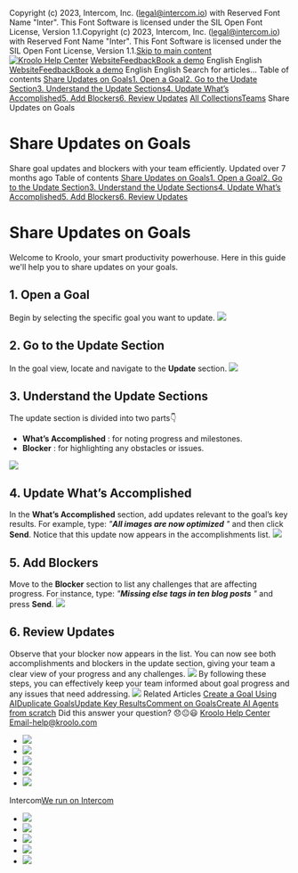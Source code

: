 Copyright (c) 2023, Intercom, Inc. (legal@intercom.io) with Reserved Font Name "Inter". This Font Software is licensed under the SIL Open Font License, Version 1.1.Copyright (c) 2023, Intercom, Inc. (legal@intercom.io) with Reserved Font Name "Inter". This Font Software is licensed under the SIL Open Font License, Version 1.1.[Skip to main content](https://help.kroolo.com/en/articles/9979390-share-updates-on-goals#main-content)
[![Kroolo Help Center](https://downloads.intercomcdn.com/i/o/h4qkzypg/611116/ee699fbf23fef0f6d8d4f666d84c/37cdcedd14003d8fdcfdeda0a05c09cb)](https://help.kroolo.com/en/)
[Website](https://kroolo.com/)[Feedback](https://kroolo.featurebase.app/)[Book a demo](https://kroolo.com/book-demo)
English
English
[Website](https://kroolo.com/)[Feedback](https://kroolo.featurebase.app/)[Book a demo](https://kroolo.com/book-demo)
English
English
Search for articles...
Table of contents
[Share Updates on Goals](https://help.kroolo.com/en/articles/9979390-share-updates-on-goals#h_82d3605410)[1. Open a Goal](https://help.kroolo.com/en/articles/9979390-share-updates-on-goals#h_43cd577595)[2. Go to the Update Section](https://help.kroolo.com/en/articles/9979390-share-updates-on-goals#h_769e5fafec)[3. Understand the Update Sections](https://help.kroolo.com/en/articles/9979390-share-updates-on-goals#h_1209648320)[4. Update What’s Accomplished](https://help.kroolo.com/en/articles/9979390-share-updates-on-goals#h_a21f2d45dd)[5. Add Blockers](https://help.kroolo.com/en/articles/9979390-share-updates-on-goals#h_d7d88e27c4)[6. Review Updates](https://help.kroolo.com/en/articles/9979390-share-updates-on-goals#h_7f37003b83)
[All Collections](https://help.kroolo.com/en/)[Teams](https://help.kroolo.com/en/collections/9304751-teams)
Share Updates on Goals
# Share Updates on Goals
Share goal updates and blockers with your team efficiently.
Updated over 7 months ago
Table of contents
[Share Updates on Goals](https://help.kroolo.com/en/articles/9979390-share-updates-on-goals#h_82d3605410)[1. Open a Goal](https://help.kroolo.com/en/articles/9979390-share-updates-on-goals#h_43cd577595)[2. Go to the Update Section](https://help.kroolo.com/en/articles/9979390-share-updates-on-goals#h_769e5fafec)[3. Understand the Update Sections](https://help.kroolo.com/en/articles/9979390-share-updates-on-goals#h_1209648320)[4. Update What’s Accomplished](https://help.kroolo.com/en/articles/9979390-share-updates-on-goals#h_a21f2d45dd)[5. Add Blockers](https://help.kroolo.com/en/articles/9979390-share-updates-on-goals#h_d7d88e27c4)[6. Review Updates](https://help.kroolo.com/en/articles/9979390-share-updates-on-goals#h_7f37003b83)
# Share Updates on Goals
Welcome to Kroolo, your smart productivity powerhouse. Here in this guide we'll help you to share updates on your goals. 
## **1. Open a Goal**
Begin by selecting the specific goal you want to update.
[![](https://downloads.intercomcdn.com/i/o/h4qkzypg/1216135934/5a12c062790fa9029c430b48e42f/669eb1ca-b570-4f43-a249-83cbc53834e0.gif?expires=1747842300&signature=598c6f43b6844c1ebce821bc80606747a4d800ec4b3c05eea3f8a6078c0333ae&req=dSImEMh9mIhcXfMW1HO4zf9US0O%2BAj3UQsl5TS%2FaW38ccX9UQSmvc%2Bv4DVW7%0AmS4fE2ieEbSdsHbIS08%3D%0A)](https://downloads.intercomcdn.com/i/o/h4qkzypg/1216135934/5a12c062790fa9029c430b48e42f/669eb1ca-b570-4f43-a249-83cbc53834e0.gif?expires=1747842300&signature=598c6f43b6844c1ebce821bc80606747a4d800ec4b3c05eea3f8a6078c0333ae&req=dSImEMh9mIhcXfMW1HO4zf9US0O%2BAj3UQsl5TS%2FaW38ccX9UQSmvc%2Bv4DVW7%0AmS4fE2ieEbSdsHbIS08%3D%0A)
## **2. Go to the Update Section**
In the goal view, locate and navigate to the **Update** section.
[![](https://downloads.intercomcdn.com/i/o/h4qkzypg/1216135935/7561c8843e89a604db90a9a4984c/df6ca7b2-72b9-430b-b493-36685a71cf77.png?expires=1747842300&signature=bd02f64570609c4fa534d7f85de49e17b982eb245f03c234a1c0d9668a624223&req=dSImEMh9mIhcXPMW1HO4zePp2nIcfP03BTDBUdl5KStrJZe%2BF9nSxh88RvZF%0AfozmWq%2FgIvtVVYnZq3g%3D%0A)](https://downloads.intercomcdn.com/i/o/h4qkzypg/1216135935/7561c8843e89a604db90a9a4984c/df6ca7b2-72b9-430b-b493-36685a71cf77.png?expires=1747842300&signature=bd02f64570609c4fa534d7f85de49e17b982eb245f03c234a1c0d9668a624223&req=dSImEMh9mIhcXPMW1HO4zePp2nIcfP03BTDBUdl5KStrJZe%2BF9nSxh88RvZF%0AfozmWq%2FgIvtVVYnZq3g%3D%0A)
## **3. Understand the Update Sections**
The update section is divided into two parts👇
  * **What’s Accomplished** : for noting progress and milestones.
  * **Blocker** : for highlighting any obstacles or issues.


[![](https://downloads.intercomcdn.com/i/o/h4qkzypg/1216139778/8d2fdc954e57c3c9e3b8a1975ee5/ee8ee743-0df5-43d0-8049-5c799e7e3bb9?expires=1747842300&signature=15ff1bf7ea161d552bc7e94741e162911c3686f47995ce77e23efecc0488334e&req=dSImEMh9lIZYUfMW1HO4zcz4yG6G%2BE9ZRlHvj4zZgYpIydc3oQlW2ATVcZ0R%0A%2BRpf7K8pjPdWvKIUJP0%3D%0A)](https://downloads.intercomcdn.com/i/o/h4qkzypg/1216139778/8d2fdc954e57c3c9e3b8a1975ee5/ee8ee743-0df5-43d0-8049-5c799e7e3bb9?expires=1747842300&signature=15ff1bf7ea161d552bc7e94741e162911c3686f47995ce77e23efecc0488334e&req=dSImEMh9lIZYUfMW1HO4zcz4yG6G%2BE9ZRlHvj4zZgYpIydc3oQlW2ATVcZ0R%0A%2BRpf7K8pjPdWvKIUJP0%3D%0A)
## **4. Update What’s Accomplished**
In the **What’s Accomplished** section, add updates relevant to the goal’s key results.
For example, type: _"**All images are now optimized** "_ and then click **Send**. 
Notice that this update now appears in the accomplishments list.
[![](https://downloads.intercomcdn.com/i/o/h4qkzypg/1216141045/fcfcb848bad1693258cb56354fd6/058908b7-ce14-4933-a336-327555564cf7.gif?expires=1747842300&signature=5ad469f889fd2d58c00aafed3f1175fd733b9bc1dd76e63e6ef831a07b9dac79&req=dSImEMh6nIFbXPMW1HO4zaDo0yClW8qNwdD5QImFB7dtBeDKmElGl3Q6qlj%2B%0AC%2FOnCR2psbrt4jMndCY%3D%0A)](https://downloads.intercomcdn.com/i/o/h4qkzypg/1216141045/fcfcb848bad1693258cb56354fd6/058908b7-ce14-4933-a336-327555564cf7.gif?expires=1747842300&signature=5ad469f889fd2d58c00aafed3f1175fd733b9bc1dd76e63e6ef831a07b9dac79&req=dSImEMh6nIFbXPMW1HO4zaDo0yClW8qNwdD5QImFB7dtBeDKmElGl3Q6qlj%2B%0AC%2FOnCR2psbrt4jMndCY%3D%0A)
## **5. Add Blockers**
Move to the **Blocker** section to list any challenges that are affecting progress.
For instance, type: _"**Missing else tags in ten blog posts** "_ and press **Send**.
[![](https://downloads.intercomcdn.com/i/o/h4qkzypg/1216141174/2d578a5ec3510be116a636a6a20b/0d7256e2-3dbd-457b-9e93-0e173b2ecb24.gif?expires=1747842300&signature=c458b51b69321b573aa1499a4125db15ea42c4656a5afd23c144c99896b7158a&req=dSImEMh6nIBYXfMW1HO4zXVLEBbqFxmHoDpklBc1l8TFvdXNvhRRWmL%2B4wlo%0A0735jZuR70NxS9LiApk%3D%0A)](https://downloads.intercomcdn.com/i/o/h4qkzypg/1216141174/2d578a5ec3510be116a636a6a20b/0d7256e2-3dbd-457b-9e93-0e173b2ecb24.gif?expires=1747842300&signature=c458b51b69321b573aa1499a4125db15ea42c4656a5afd23c144c99896b7158a&req=dSImEMh6nIBYXfMW1HO4zXVLEBbqFxmHoDpklBc1l8TFvdXNvhRRWmL%2B4wlo%0A0735jZuR70NxS9LiApk%3D%0A)
## **6. Review Updates**
Observe that your blocker now appears in the list. You can now see both accomplishments and blockers in the update section, giving your team a clear view of your progress and any challenges.
[![](https://downloads.intercomcdn.com/i/o/h4qkzypg/1216141755/81c26972671737ceb84b03a17e9f/ce9fe9e5-1eef-4d03-8a93-5a29757dbef5?expires=1747842300&signature=09f38882d80d19b0a1a9d70eabf9d715414111964dd3f74965bec66c48a2312c&req=dSImEMh6nIZaXPMW1HO4zf871jEwbKz2Q9uulubU8G5%2BiS95V5F1n4jag5JF%0A4Yq%2FdHEq%2FJ%2B0yNrc0f0%3D%0A)](https://downloads.intercomcdn.com/i/o/h4qkzypg/1216141755/81c26972671737ceb84b03a17e9f/ce9fe9e5-1eef-4d03-8a93-5a29757dbef5?expires=1747842300&signature=09f38882d80d19b0a1a9d70eabf9d715414111964dd3f74965bec66c48a2312c&req=dSImEMh6nIZaXPMW1HO4zf871jEwbKz2Q9uulubU8G5%2BiS95V5F1n4jag5JF%0A4Yq%2FdHEq%2FJ%2B0yNrc0f0%3D%0A)
By following these steps, you can effectively keep your team informed about goal progress and any issues that need addressing. 
[![](https://downloads.intercomcdn.com/i/o/h4qkzypg/1216123328/c7092112aa637e6e0d5fd4a6069f/cta+2.png?expires=1747842300&signature=56f60c2b674945992541e67591a537e12f0369ccdfa7d96f4c01b8f69e30256b&req=dSImEMh8noJdUfMW1HO4zU%2B9WZyQlXDx1NqMALJgmZ3sdIyItslk6WF8fgxl%0AXVpeJ6t36uFMksWZJ9U%3D%0A)](https://kroolo.com/)
Related Articles
[Create a Goal Using AI](https://help.kroolo.com/en/articles/9974191-create-a-goal-using-ai)[Duplicate Goals](https://help.kroolo.com/en/articles/9978780-duplicate-goals)[Update Key Results](https://help.kroolo.com/en/articles/9983182-update-key-results)[Comment on Goals](https://help.kroolo.com/en/articles/9983184-comment-on-goals)[Create AI Agents from scratch](https://help.kroolo.com/en/articles/9983185-create-ai-agents-from-scratch)
Did this answer your question?
😞😐😃
[Kroolo Help Center](https://help.kroolo.com/en/)
Email-help@kroolo.com
  * [![](https://intercom.help/kroolo/assets/svg/icon:social-facebook/FFFFFF)](https://www.facebook.com/profile.php?id=61553808299270)
  * [![](https://intercom.help/kroolo/assets/svg/icon:social-linkedin/FFFFFF)](https://www.linkedin.com/company/getkroolo)
  * [![](https://intercom.help/kroolo/assets/svg/icon:social-instagram/FFFFFF)](https://www.instagram.com/getkroolo)
  * [![](https://intercom.help/kroolo/assets/svg/icon:social-youtube/FFFFFF)](https://www.youtube.com/@getkroolo/featured)
  * [![](https://intercom.help/kroolo/assets/svg/icon:social-twitter-x/FFFFFF)](https://www.twitter.com/getkroolo)


Intercom[We run on Intercom](https://www.intercom.com/intercom-link?company=Kroolo&solution=customer-support&utm_campaign=intercom-link&utm_content=We+run+on+Intercom&utm_medium=help-center&utm_referrer=https%3A%2F%2Fhelp.kroolo.com%2Fen%2Farticles%2F9979390-share-updates-on-goals&utm_source=desktop-web)
  * [![](https://intercom.help/kroolo/assets/svg/icon:social-facebook/FFFFFF)](https://www.facebook.com/profile.php?id=61553808299270)
  * [![](https://intercom.help/kroolo/assets/svg/icon:social-linkedin/FFFFFF)](https://www.linkedin.com/company/getkroolo)
  * [![](https://intercom.help/kroolo/assets/svg/icon:social-instagram/FFFFFF)](https://www.instagram.com/getkroolo)
  * [![](https://intercom.help/kroolo/assets/svg/icon:social-youtube/FFFFFF)](https://www.youtube.com/@getkroolo/featured)
  * [![](https://intercom.help/kroolo/assets/svg/icon:social-twitter-x/FFFFFF)](https://www.twitter.com/getkroolo)


